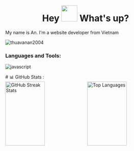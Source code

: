 <h1 align="center"> Hey <img src="https://emojis.slackmojis.com/emojis/images/1577305505/7373/hand_wave.gif?1577305505" width="50" /> What's up?</h1>
<p align="left">My name is An. I'm a website developer from Vietnam</p>
<p align="left"> <img src="https://komarev.com/ghpvc/?username=thuavanan2004&label=Profile%20views&color=2b74ab&style=flat" alt="thuavanan2004" /> </p>

<!--Languages and Tools-->
<h3 align="left">Languages and Tools:</h3>
<p align="left">
  <img src="https://skillicons.dev/icons?i=js,nodejs,react,expressjs,bootstrap,tailwind,mongodb,mysql,docker,git,socket,postman&theme=light" alt="javascript" />
</p>
# 📊 GitHub Stats :
<div style="display: flex; justify-content: center; align-items: center; gap: 10px;">
    <img src="https://github-readme-streak-stats.herokuapp.com/?user=thuavanan2004&theme=default&hide_border=false" alt="GitHub Streak Stats" style="height: 200px; width: 50%;"/>
    <img src="https://github-readme-stats.vercel.app/api/top-langs/?username=thuavanan2004&theme=default&hide_border=false&include_all_commits=true&count_private=false&layout=compact" alt="Top Languages" style="height: 200px; width: 50%;"/>
</div>


